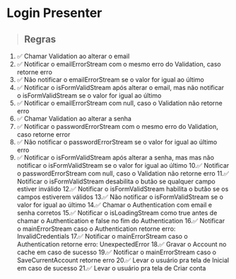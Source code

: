 # Login Presenter

> ## Regras
1. ✅ Chamar Validation ao alterar o email
2. ✅ Notificar o emailErrorStream com o mesmo erro do Validation, caso retorne erro
3. ✅ Não notificar o emailErrorStream se o valor for igual ao último
4. ✅ Notificar o isFormValidStream após alterar o email, mas não notificar o isFormValidStream se o valor for igual ao último
5. ✅ Notificar o emailErrorStream com null, caso o Validation não retorne erro
6. ✅ Chamar Validation ao alterar a senha
7. ✅ Notificar o passwordErrorStream com o mesmo erro do Validation, caso retorne error
8. ✅ Não notificar o passwordErrorStream se o valor for igual ao último erro
9. ✅ Notificar o isFormValidStream após alterar a senha, mas mas não notificar o isFormValidStream se o valor for igual ao último
10.✅ Notificar o passwordErrorStream com null, caso o Validation não retorne erro
11.✅ Notificar o isFormValidStream desabilita o butão se qualquer campo estiver inválido
12.✅ Notificar o isFormValidStream habilita o butão se os campos estiverem válidos
13.✅ Não notificar o isFormValidStream se o valor for igual ao último
14.✅ Chamar o Authentication com email e senha corretos
15.✅ Notificar o isLoadingStream como true antes de chamar o Authentication e false no fim do Authentication
16.✅ Notificar o mainErrorStream caso o Authentication retorne erro: InvalidCredentials 
17.✅ Notificar o mainErrorStream caso o Authentication retorne erro: UnexpectedError
18.✅ Gravar o Account no cache em caso de sucesso
19.✅ Notificar o mainErrorStream caso o SaveCurrentAccount retorne erro
20.✅ Levar o usuário pra tela de Inicial em caso de sucesso
21.✅ Levar o usuário pra tela de Criar conta
